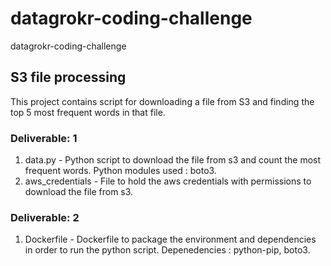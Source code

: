 # datagrokr-coding-challenge
datagrokr-coding-challenge

## S3 file processing
This project contains script for downloading a file from S3 and finding the top 5 most frequent words in that file.

### Deliverable: 1
1. data.py - Python script to download the file from s3 and count the most frequent words.
             Python modules used : boto3.
2. aws_credentials - File to hold the aws credentials with permissions to download the file from s3.

### Deliverable: 2
1. Dockerfile - Dockerfile to package the environment and dependencies in order to run the python script.
                Depenedencies : python-pip, boto3.

